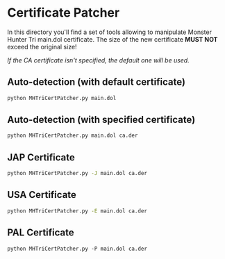 # Certificate Patcher

In this directory you'll find a set of tools allowing to manipulate Monster
Hunter Tri main.dol certificate. The size of the new certificate **MUST NOT**
exceed the original size!

_If the CA certificate isn't specified, the default one will be used._

## Auto-detection (with default certificate)
```bash
python MHTriCertPatcher.py main.dol
```

## Auto-detection (with specified certificate)
```bash
python MHTriCertPatcher.py main.dol ca.der
```

## JAP Certificate
```bash
python MHTriCertPatcher.py -J main.dol ca.der
```

## USA Certificate
```bash
python MHTriCertPatcher.py -E main.dol ca.der
```

## PAL Certificate
```
python MHTriCertPatcher.py -P main.dol ca.der
```
